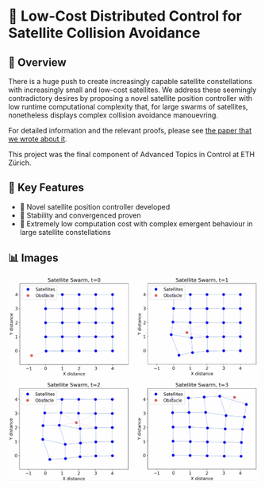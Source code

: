 # 📌 Low-Cost Distributed Control for Satellite Collision Avoidance

## 📖 Overview
There is a huge push to create increasingly capable satellite constellations with increasingly small and low-cost satellites. We address these seemingly contradictory desires by proposing a novel satellite position controller with low runtime computational complexity that, for large swarms of satellites, nonetheless displays complex collision avoidance manouevring. 

For detailed information and the relevant proofs, please see [the paper that we wrote about it](satellites.pdf).

This project was the final component of Advanced Topics in Control at ETH Zürich.

## 🎯 Key Features
- 🔹 Novel satellite position controller developed  
- 🔹 Stability and convergenced proven   
- 🔹 Extremely low computation cost with complex emergent behaviour in large satellite constellations   

## 📊 Images
![image](sat_figure.png)
